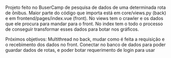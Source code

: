 Projeto feito no BuserCamp de pesquisa de dados de uma determinada rota de ônibus.
Maior parte do código que importa está em core/views.py (back) e em frontend/pages/index.vue (front).
No views tem o crawler e os dados que ele procura para mandar para o front.
No index tem o todo o processo de conseguir transformar esses dados para botar nos gráficos.

Próximos objetivos:
Multithread no back, mudar como é feita a requisição e o recebimento dos dados no front.
Conectar no banco de dados para poder guardar dados de rotas, e poder botar requerimento de login para usar
